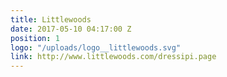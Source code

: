 ```yaml
---
title: Littlewoods
date: 2017-05-10 04:17:00 Z
position: 1
logo: "/uploads/logo__littlewoods.svg"
link: http://www.littlewoods.com/dressipi.page
---
```


